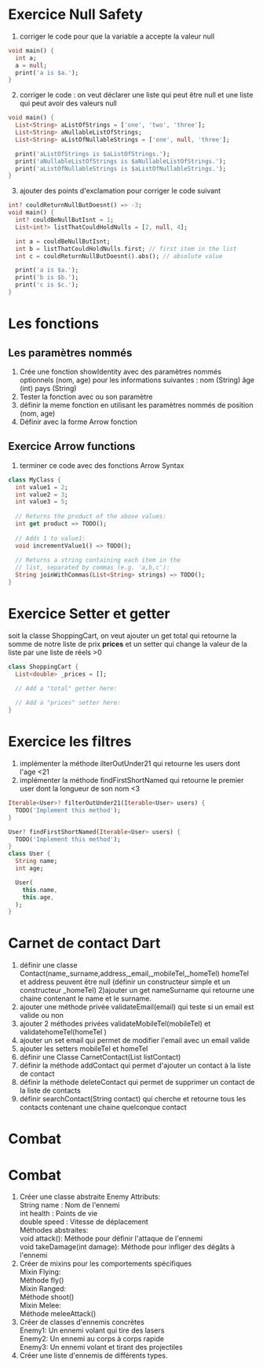 # Exercice Null Safety
1) corriger le code pour que la variable a accepte la valeur null
```dart
void main() {
  int a;
  a = null;
  print('a is $a.');
}
```
2) corriger le code : on veut  déclarer une liste qui peut être null et une liste qui peut avoir des valeurs null
```dart
void main() {
  List<String> aListOfStrings = ['one', 'two', 'three'];
  List<String> aNullableListOfStrings;
  List<String> aListOfNullableStrings = ['one', null, 'three'];

  print('aListOfStrings is $aListOfStrings.');
  print('aNullableListOfStrings is $aNullableListOfStrings.');
  print('aListOfNullableStrings is $aListOfNullableStrings.');
}
```
3) ajouter des points d'exclamation pour corriger le code suivant
```dart
int? couldReturnNullButDoesnt() => -3;
void main() {
  int? couldBeNullButIsnt = 1;
  List<int?> listThatCouldHoldNulls = [2, null, 4];

  int a = couldBeNullButIsnt;
  int b = listThatCouldHoldNulls.first; // first item in the list
  int c = couldReturnNullButDoesnt().abs(); // absolute value

  print('a is $a.');
  print('b is $b.');
  print('c is $c.');
}
```
# Les fonctions
## Les paramètres nommés
1) Crée une fonction showIdentity avec des paramètres nommés optionnels (nom, age) pour les informations suivantes :
    nom (String)
    âge (int)
    pays (String)
2) Tester la fonction avec ou son paramètre
3) définir la meme fonction en utilisant les paramètres nommés de position (nom, age)
4) Définir avec la forme Arrow fonction
## Exercice Arrow functions
1) terminer ce code avec des fonctions Arrow Syntax
```dart
class MyClass {
  int value1 = 2;
  int value2 = 3;
  int value3 = 5;
  
  // Returns the product of the above values:
  int get product => TODO();
  
  // Adds 1 to value1:
  void incrementValue1() => TODO();
  
  // Returns a string containing each item in the
  // list, separated by commas (e.g. 'a,b,c'): 
  String joinWithCommas(List<String> strings) => TODO();
}
```

# Exercice Setter et getter
soit la classe ShoppingCart, on veut ajouter un get total qui retourne la somme de notre liste de prix __prices__ et un setter qui change la valeur de la liste par une liste de réels >0 
```dart
class ShoppingCart {
  List<double> _prices = [];
  
  // Add a "total" getter here:

  // Add a "prices" setter here:
}
```
# Exercice les filtres 
1) implémenter la méthode ilterOutUnder21 qui retourne les users dont l'age <21
2) implémenter la méthode findFirstShortNamed qui retourne le premier  user dont la longueur de son nom <3 
```dart
Iterable<User>? filterOutUnder21(Iterable<User> users) {
  TODO('Implement this method');
}

User? findFirstShortNamed(Iterable<User> users) {
  TODO('Implement this method');
}
class User {
  String name;
  int age;

  User(
    this.name,
    this.age,
  );
}
```
# Carnet de contact Dart 
1) définir une classe Contact(name,,surname,address,_email,_mobileTel,_homeTel)
homeTel et address peuvent être null (définir un constructeur simple et un constructeur  _homeTel)
2)ajouter un get nameSurname qui retourne une chaine contenant le name et le surname.
3) ajouter une méthode privée validateEmail(email) qui teste si un email est valide ou non
4) ajouter 2 méthodes privées validateMobileTel(mobileTel) et validatehomeTel(homeTel )
5) ajouter un set email qui permet de modifier l'email avec un email valide
6) ajouter les setters mobileTel et homeTel
7) définir une Classe CarnetContact(List<Contact> listContact)
8) définir la méthode addContact qui permet d'ajouter un contact à la liste de contact
9) définir la méthode deleteContact qui permet de supprimer un contact de la liste de contacts
10) définir searchContact(String contact) qui cherche et retourne tous les contacts contenant une chaine quelconque contact

# Combat 
# Combat 
1. Créer une classe abstraite Enemy
   Attributs: </br>
  String name : Nom de l'ennemi  </br>
  int health : Points de vie  </br>
  double speed : Vitesse de déplacement  </br>
  Méthodes abstraites:  </br>
  void attack(): Méthode pour définir l'attaque de l'ennemi </br> 
  void takeDamage(int damage): Méthode pour infliger des dégâts à l'ennemi </br>
2. Créer de mixins pour les comportements spécifiques </br>
  Mixin Flying: </br>
  Méthode fly() </br>
  Mixin Ranged: </br>
  Méthode shoot() </br>
  Mixin Melee: </br>
  Méthode meleeAttack() </br>
3. Créer de classes d'ennemis concrètes </br>
  Enemy1: Un ennemi volant qui tire des lasers </br>
  Enemy2: Un ennemi au corps à corps rapide </br>
  Enemy3: Un ennemi volant et tirant des projectiles </br>
4. Créer une liste d'ennemis de différents types.
